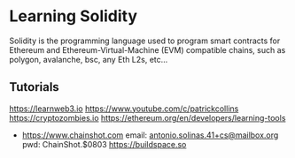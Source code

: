 # Learning Solidity

Solidity is the programming language used to program smart contracts for Ethereum and Ethereum-Virtual-Machine (EVM) compatible chains, such as polygon, avalanche, bsc, any Eth L2s, etc…

## Tutorials

https://learnweb3.io
https://www.youtube.com/c/patrickcollins
https://cryptozombies.io
https://ethereum.org/en/developers/learning-tools

- https://www.chainshot.com
  email: antonio.solinas.41+cs@mailbox.org
  pwd: ChainShot.$0803
  https://buildspace.so
